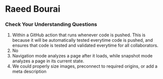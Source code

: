 # Raeed Bourai


### Check Your Understanding Questions

1. Within a GitHub action that runs whenever code is pushed. This is because it will be automatically tested everytime code is pushed, and ensures that code is tested and validated everytime for all collaborators.
2. No
3. Navigation mode analyzes a page after it loads, while snapshot mode analyzes a page in its current state.
4. We could properly size images, preconnect to required origins, or add a meta description



